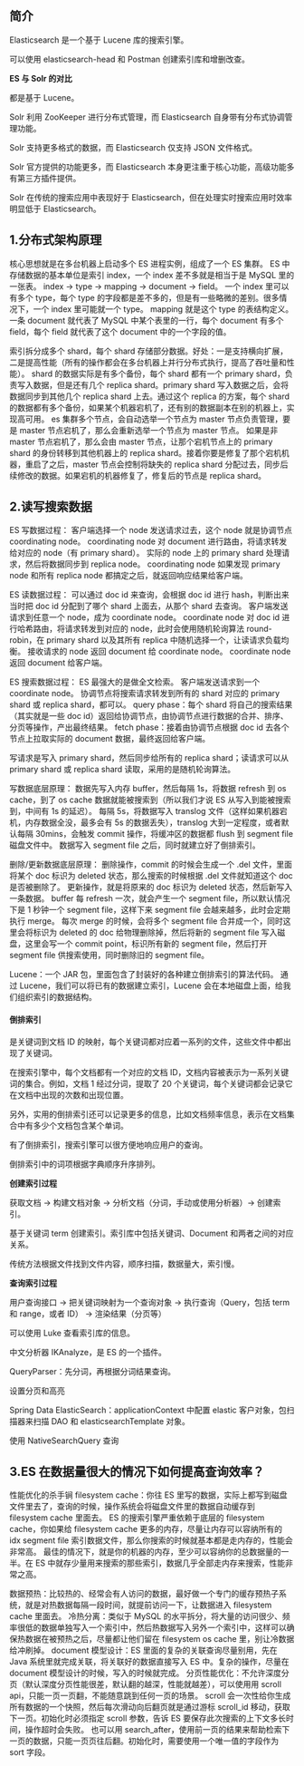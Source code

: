 ## 简介

Elasticsearch 是一个基于 Lucene 库的搜索引擎。

可以使用 elasticsearch-head 和 Postman 创建索引库和增删改查。

**ES 与 Solr 的对比**

都是基于 Lucene。

Solr 利用 ZooKeeper 进行分布式管理，而 Elasticsearch 自身带有分布式协调管理功能。

Solr 支持更多格式的数据，而 Elasticsearch 仅支持 JSON 文件格式。

Solr 官方提供的功能更多，而 Elasticsearch 本身更注重于核心功能，高级功能多有第三方插件提供。

Solr 在传统的搜索应用中表现好于 Elasticsearch，但在处理实时搜索应用时效率明显低于 Elasticsearch。



## 1.分布式架构原理

核心思想就是在多台机器上启动多个 ES 进程实例，组成了一个 ES 集群。
ES 中存储数据的基本单位是索引 index，一个 index 差不多就是相当于是 MySQL 里的一张表。
index -> type -> mapping -> document -> field。
一个 index 里可以有多个 type，每个 type 的字段都是差不多的，但是有一些略微的差别。很多情况下，一个 index 里可能就一个 type。
mapping 就是这个 type 的表结构定义。一条 document 就代表了 MySQL 中某个表里的一行，每个 document 有多个 field，每个 field 就代表了这个 document 中的一个字段的值。

索引拆分成多个 shard，每个 shard 存储部分数据。好处：一是支持横向扩展，二是提高性能（所有的操作都会在多台机器上并行分布式执行，提高了吞吐量和性能）。
shard 的数据实际是有多个备份，每个 shard 都有一个 primary shard，负责写入数据，但是还有几个 replica shard。primary shard 写入数据之后，会将数据同步到其他几个 replica shard 上去。通过这个 replica 的方案，每个 shard 的数据都有多个备份，如果某个机器宕机了，还有别的数据副本在别的机器上，实现高可用。
es 集群多个节点，会自动选举一个节点为 master 节点负责管理，要是 master 节点宕机了，那么会重新选举一个节点为 master 节点。
如果是非 master 节点宕机了，那么会由 master 节点，让那个宕机节点上的 primary shard 的身份转移到其他机器上的 replica shard。接着你要是修复了那个宕机机器，重启了之后，master 节点会控制将缺失的 replica shard 分配过去，同步后续修改的数据。如果宕机的机器修复了，修复后的节点是 replica shard。              



## 2.读写搜索数据

ES 写数据过程：
客户端选择一个 node 发送请求过去，这个 node 就是协调节点 coordinating node。
coordinating node 对 document 进行路由，将请求转发给对应的 node（有 primary shard）。
实际的 node 上的 primary shard 处理请求，然后将数据同步到 replica node。
coordinating node 如果发现 primary node 和所有 replica node 都搞定之后，就返回响应结果给客户端。

ES 读数据过程：
可以通过 doc id 来查询，会根据 doc id 进行 hash，判断出来当时把 doc id 分配到了哪个 shard 上面去，从那个 shard 去查询。
客户端发送请求到任意一个 node，成为 coordinate node。
coordinate node 对 doc id 进行哈希路由，将请求转发到对应的 node，此时会使用随机轮询算法 round-robin，在 primary shard 以及其所有 replica 中随机选择一个，让读请求负载均衡。
接收请求的 node 返回 document 给 coordinate node。
coordinate node 返回 document 给客户端。

ES 搜索数据过程：
ES 最强大的是做全文检索。
客户端发送请求到一个 coordinate node。
协调节点将搜索请求转发到所有的 shard 对应的 primary shard 或 replica shard，都可以。
query phase：每个 shard 将自己的搜索结果（其实就是一些 doc id）返回给协调节点，由协调节点进行数据的合并、排序、分页等操作，产出最终结果。
fetch phase：接着由协调节点根据 doc id 去各个节点上拉取实际的 document 数据，最终返回给客户端。

写请求是写入 primary shard，然后同步给所有的 replica shard；读请求可以从 primary shard 或 replica shard 读取，采用的是随机轮询算法。

写数据底层原理：
数据先写入内存 buffer，然后每隔 1s，将数据 refresh 到 os cache，到了 os cache 数据就能被搜索到（所以我们才说 ES 从写入到能被搜索到，中间有 1s 的延迟）。
每隔 5s，将数据写入 translog 文件（这样如果机器宕机，内存数据全没，最多会有 5s 的数据丢失），translog 大到一定程度，或者默认每隔 30mins，会触发 commit 操作，将缓冲区的数据都 flush 到 segment file 磁盘文件中。
数据写入 segment file 之后，同时就建立好了倒排索引。

删除/更新数据底层原理：
删除操作，commit 的时候会生成一个 .del 文件，里面将某个 doc 标识为 deleted 状态，那么搜索的时候根据 .del 文件就知道这个 doc 是否被删除了。
更新操作，就是将原来的 doc 标识为 deleted 状态，然后新写入一条数据。
buffer 每 refresh 一次，就会产生一个 segment file，所以默认情况下是 1 秒钟一个 segment file，这样下来 segment file 会越来越多，此时会定期执行 merge。
每次 merge 的时候，会将多个 segment file 合并成一个，同时这里会将标识为 deleted 的 doc 给物理删除掉，然后将新的 segment file 写入磁盘，这里会写一个 commit point，标识所有新的 segment file，然后打开 segment file 供搜索使用，同时删除旧的 segment file。

Lucene：一个 JAR 包，里面包含了封装好的各种建立倒排索引的算法代码。
通过 Lucene，我们可以将已有的数据建立索引，Lucene 会在本地磁盘上面，给我们组织索引的数据结构。

#### 倒排索引

是关键词到文档 ID 的映射，每个关键词都对应着一系列的文件，这些文件中都出现了关键词。

在搜索引擎中，每个文档都有一个对应的文档 ID，文档内容被表示为一系列关键词的集合。例如，文档 1 经过分词，提取了 20 个关键词，每个关键词都会记录它在文档中出现的次数和出现位置。

另外，实用的倒排索引还可以记录更多的信息，比如文档频率信息，表示在文档集合中有多少个文档包含某个单词。

有了倒排索引，搜索引擎可以很方便地响应用户的查询。

倒排索引中的词项根据字典顺序升序排列。

**创建索引过程**

获取文档 -> 构建文档对象 -> 分析文档（分词，手动或使用分析器）-> 创建索引。

基于关键词 term 创建索引。索引库中包括关键词、Document 和两者之间的对应关系。

传统方法根据文件找到文件内容，顺序扫描，数据量大，索引慢。

**查询索引过程**

用户查询接口 -> 把关键词映射为一个查询对象 -> 执行查询（Query，包括 term 和 range，或者 ID） -> 渲染结果（分页等）



可以使用 Luke 查看索引库的信息。

中文分析器 IKAnalyze，是 ES 的一个插件。

QueryParser：先分词，再根据分词结果查询。 

设置分页和高亮

Spring Data ElasticSearch：applicationContext 中配置 elastic 客户对象，包扫描器来扫描 DAO 和 elasticsearchTemplate 对象。

使用 NativeSearchQuery 查询



## 3.ES 在数据量很大的情况下如何提高查询效率？

性能优化的杀手锏 filesystem cache：你往 ES 里写的数据，实际上都写到磁盘文件里去了，查询的时候，操作系统会将磁盘文件里的数据自动缓存到 filesystem cache 里面去。
ES 的搜索引擎严重依赖于底层的 filesystem cache，你如果给 filesystem cache 更多的内存，尽量让内存可以容纳所有的 idx segment file 索引数据文件，那么你搜索的时候就基本都是走内存的，性能会非常高。
最佳的情况下，就是你的机器的内存，至少可以容纳你的总数据量的一半。在 ES 中就存少量用来搜索的那些索引，数据几乎全部走内存来搜索，性能非常之高。

数据预热：比较热的、经常会有人访问的数据，最好做一个专门的缓存预热子系统，就是对热数据每隔一段时间，就提前访问一下，让数据进入 filesystem cache 里面去。
冷热分离：类似于 MySQL 的水平拆分，将大量的访问很少、频率很低的数据单独写入一个索引中，然后热数据写入另外一个索引中，这样可以确保热数据在被预热之后，尽量都让他们留在 filesystem os cache 里，别让冷数据给冲刷掉。
document 模型设计：ES 里面的复杂的关联查询尽量别用，先在 Java 系统里就完成关联，将关联好的数据直接写入 ES 中。复杂的操作，尽量在 document 模型设计的时候，写入的时候就完成。
分页性能优化：不允许深度分页（默认深度分页性能很差，默认翻的越深，性能就越差），可以使用用 scroll api，只能一页一页翻，不能随意跳到任何一页的场景。
scroll 会一次性给你生成所有数据的一个快照，然后每次滑动向后翻页就是通过游标 scroll_id 移动，获取下一页。初始化时必须指定 scroll 参数，告诉 ES 要保存此次搜索的上下文多长时间，操作超时会失败。
也可以用 search_after，使用前一页的结果来帮助检索下一页的数据，只能一页页往后翻。初始化时，需要使用一个唯一值的字段作为 sort 字段。